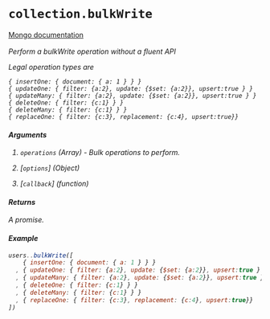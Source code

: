 # `collection.bulkWrite`

[Mongo documentation <i class="fa fa-external-link" style="position: relative; top: 2px;" />](http://mongodb.github.io/node-mongodb-native/2.1/api/Collection.html#bulkWrite)

Perform a bulkWrite operation without a fluent API

Legal operation types are
```
{ insertOne: { document: { a: 1 } } }
{ updateOne: { filter: {a:2}, update: {$set: {a:2}}, upsert:true } }
{ updateMany: { filter: {a:2}, update: {$set: {a:2}}, upsert:true } }
{ deleteOne: { filter: {c:1} } }
{ deleteMany: { filter: {c:1} } }
{ replaceOne: { filter: {c:3}, replacement: {c:4}, upsert:true}}
```

#### Arguments

1. `operations` *(Array)* - Bulk operations to perform.

2. [`options`] *(Object)*

3. [`callback`] *(function)*

#### Returns

A promise.

#### Example

```js
users..bulkWrite([
    { insertOne: { document: { a: 1 } } }
  , { updateOne: { filter: {a:2}, update: {$set: {a:2}}, upsert:true } }
  , { updateMany: { filter: {a:2}, update: {$set: {a:2}}, upsert:true } }
  , { deleteOne: { filter: {c:1} } }
  , { deleteMany: { filter: {c:1} } }
  , { replaceOne: { filter: {c:3}, replacement: {c:4}, upsert:true}}
])
```
